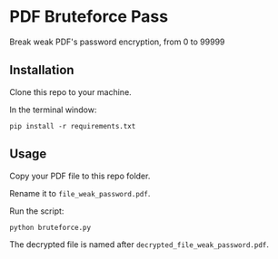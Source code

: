 # PDF Bruteforce Pass

Break weak PDF's password encryption, from 0 to 99999

## Installation

Clone this repo to your machine.

In the terminal window:

```
pip install -r requirements.txt
```

## Usage

Copy your PDF file to this repo folder.

Rename it to `file_weak_password.pdf`.

Run the script:

```
python bruteforce.py
```

The decrypted file is named after `decrypted_file_weak_password.pdf`.

